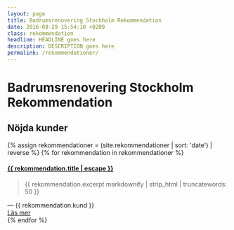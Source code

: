 ```yaml
---
layout: page
title: Badrumsrenovering Stockholm Rekommendation
date: 2016-08-29 15:54:10 +0200
class: rekommendation
headline: HEADLINE goes here
description: DESCRIPTION goes here
permalink: /rekommendationer/
---
```

<h1>Badrumsrenovering Stockholm Rekommendation</h1>
<div class="latest-testimonials">
  <h2>Nöjda kunder</h2>
  {% assign rekommendationer = (site.rekommendationer | sort: 'date') | reverse %}
  {% for rekommendation in rekommendationer %}
    <div class="testimonial">
      <h4><a class="post-link" href="{{ rekommendation.url | prepend: site.baseurl }}">{{ rekommendation.title | escape }}</a></h4>
      <blockquote>{{ rekommendation.excerpt markdownify | strip_html | truncatewords: 50 }}</blockquote>
      <div class="testimonial-client">— {{ rekommendation.kund }}</div>
      <a class="post-link" href="{{ rekommendation.url | prepend: site.baseurl }}">Läs mer</a>
    </div>
  {% endfor %}
</div>